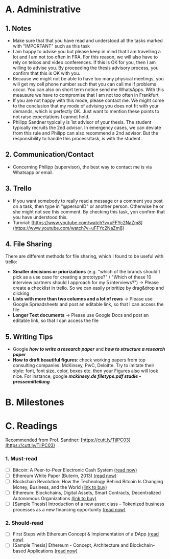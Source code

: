 # A. Administrative 

## 1. Notes

- Make sure that that you have read and understood all the tasks marked with "IMPORTANT" such as this task
- I am happy to advise you but please keep in mind that I am travelling a lot and I am not too often in FRA. For this reason, we will also have to rely on telcos and video conferences. If this is OK for you, then I am willing to advise you. By proceeding the thesis advisory process, you confirm that this is OK with you.
- Because we might not be able to have too many physical meetings, you will get my cell phone number such that you can call me if problems occur. You can also on short term notice send me WhatsApps. With this meausure we have to compromise that I am not too often in Frankfurt
- If you are not happy with this mode, please contact me. We might come to the conclusion that my mode of advising you does not fit with your demands, which is perfectly OK. Just want to mention these points to not raise expectations I cannot hold.
- Philipp Sandner typically is 1st advisor of your thesis. The student typically recruits the 2nd advisor. In emergency cases, we can deviate from this rule and Philipp can also recommend a 2nd advisor. But the responsibility to handle this process/task, is with the student.

## 2. Communication/Contact

- Concerning Philipp (supervisor), the best way to contact me is via Whatsapp or email.

## 3. Trello
- If you want somebody to really read a message or a comment you post on a task, then type in "@personID" or another person. Otherwise he or she might not see this comment. By checking this task, yon confirm that you have understood this.
- Turorial: [https://www.youtube.com/watch?v=uFFYc2NaZm8](https://www.youtube.com/watch?v=uFFYc2NaZm8)

## 4. File Sharing
There are different methods for file sharing, which I found to be useful with trello:

- **Smaller decisions or priorizations** (e.g. "which of the brands should I pick as a use case for creating a prototype?" / "Which of these 10 interview partners should I approach for my 5 interviews?") -> Please create a checklist in trello. So we can easily prioritize by drag&drop and clicking
- **Lists with more than two columns and a lot of rows** -> Please use Google Spreadsheets and post an editable link, so that I can access the file
- **Longer Text documents** -> Please use Google Docs and post an editable link, so that I can access the file

## 5. Writing Tips

- Google ***how to write a research paper*** and ***how to structure a research paper***
- **How to draft beautiful figures**: check working papers from top consulting companies: McKinsey, PwC, Deloitte. Try to imitate their style: font, font size, color, boxes etc. then your Figures also will look nice. For instance, google ***mckinsey.de filetype:pdf studie -pressemitteilung***


# B. Milestones

# C. Readings
Recommended from Prof. Sandner: [https://cutt.ly/TjIPC03](https://cutt.ly/TjIPC03)
### 1. Must-read
- [ ] Bitcoin: A Peer-to-Peer Electronic Cash System [(read now)](https://bitcoin.org/bitcoin.pdf)
- [ ] Ethereum White Paper (Buterin, 2013) [(read now)](https://www.the-blockchain.com/docs/Ethereum_white_paper-a_next_generation_smart_contract_and_decentralized_application_platform-vitalik-buterin.pdf)
- [ ] Blockchain Revolution: How the Technology Behind Bitcoin Is Changing Money, Business, and the World [(link to buy)](https://www.amazon.de/Blockchain-Revolution-Technology-Changing-Business/dp/1101980133)
- [ ] Ethereum: Blockchains, Digital Assets, Smart Contracts, Decentralized Autonomous Organizations [(link to buy)](https://www.amazon.de/Ethereum-Blockchains-Decentralized-Autonomous-Organizations/dp/1523930470)
- [ ] [Sample Thesis] Introduction of a new asset class – Tokenized business processes as a new financing opportunity [(read now)](https://cutt.ly/ejIS2Vz)

### 2. Should-read
- [ ] First Steps with Ethereum Concept & Implementation of a ÐApp [(read now)](https://cutt.ly/LjIDfE4)
- [ ] [Sample Thesis] Ethereum - Concept, Architecture and Blockchain-based Applications [(read now)](https://cutt.ly/0jIDiX5)
